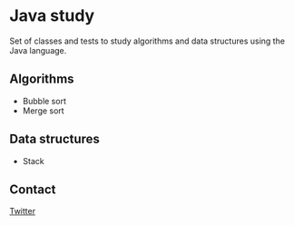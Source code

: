 # Java study

Set of classes and tests to study algorithms and data structures using the Java
language.

## Algorithms

* Bubble sort
* Merge sort

## Data structures

* Stack

## Contact

[Twitter](https://twitter.com/ricalo)
